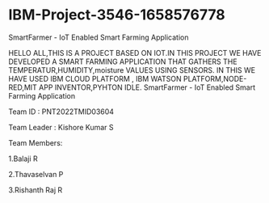 # IBM-Project-3546-1658576778
SmartFarmer - IoT Enabled Smart Farming Application

HELLO ALL,THIS IS A PROJECT BASED ON IOT.IN THIS PROJECT WE HAVE DEVELOPED A SMART FARMING APPLICATION THAT GATHERS THE TEMPERATUR,HUMIDITY,moisture VALUES USING SENSORS. IN THIS WE HAVE USED IBM CLOUD PLATFORM , IBM WATSON PLATFORM,NODE-RED,MIT APP INVENTOR,PYHTON IDLE. SmartFarmer - IoT Enabled Smart Farming Application

Team ID : PNT2022TMID03604

Team Leader : Kishore Kumar S

Team Members:

1.Balaji R

2.Thavaselvan P

3.Rishanth Raj R



